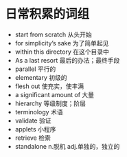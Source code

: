 # 日常积累的词组

- start from scratch	从头开始
- for simplicity’s sake	为了简单起见
- within this directory	在这个目录中
- As a last resort	最后的办法；最终手段
- parallel	平行的
- elementary	初级的
- flesh out	使充实，使丰满
- a significant amount of 	大量
- hierarchy		等级制度；阶层
- terminology	术语
- validate	验证
- applets	小程序
- retrieve	检索
- standalone	n.脱机	adj.单独的，独立的
